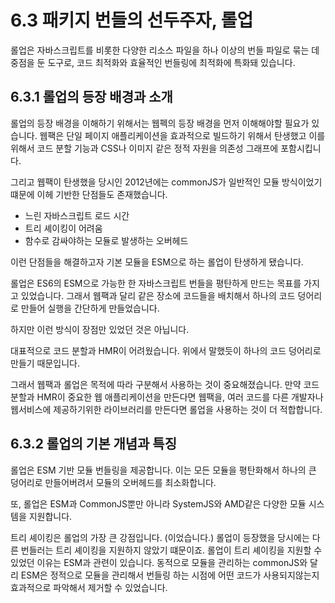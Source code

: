 # 6.3 패키지 번들의 선두주자, 롤업

롤업은 자바스크립트를 비롯한 다양한 리소스 파일을 하나 이상의 번들 파일로 묶는 데 중점을 둔 도구로, 코드 최적화와 효율적인 번들링에 최적화에 특화돼 있습니다.

## 6.3.1 롤업의 등장 배경과 소개

롤업의 등장 배경을 이해하기 위해서는 웹펙의 등장 배경을 먼저 이해해야할 필요가 있습니다.
웹팩은 단일 페이지 애플리케이션을 효과적으로 빌드하기 위해서 탄생했고 이를 위해서 코드 분할 기능과 CSS나 이미지 같은 정적 자원을 의존성 그래프에 포함시킵니다.

그리고 웹팩이 탄생했을 당시인 2012년에는 commonJS가 일반적인 모듈 방식이었기 떄문에 이헤 기반한 단점들도 존재했습니다.

- 느린 자바스크립트 로드 시간
- 트리 셰이킹이 어려움
- 함수로 감싸야하는 모듈로 발생하는 오버헤드

이런 단점들을 해결하고자 기본 모듈을 ESM으로 하는 롤업이 탄생하게 됐습니다.

롤업은 ES6의 ESM으로 가능한 한 자바스크립트 번들을 평탄하게 만드는 목표를 가지고 있었습니다.
그래서 웹팩과 달리 같은 장소에 코드들을 배치해서 하나의 코드 덩어리로 만들어 실행을 간단하게 만들었습니다.

하지만 이런 방식이 장점만 있었던 것은 아닙니다.

대표적으로 코드 분할과 HMR이 어려웠습니다.
위에서 말했듯이 하나의 코드 덩어리로 만들기 때문입니다.

그래서 웹팩과 롤업은 목적에 따라 구분해서 사용하는 것이 중요해졌습니다.
만약 코드 분할과 HMR이 중요한 웹 애플리케이션을 만든다면 웹팩을,
여러 코드를 다른 개발자나 웹서비스에 제공하기위한 라이브러리를 만든다면 롤업을 사용하는 것이 더 적합합니다.

## 6.3.2 롤업의 기본 개념과 특징

롤업은 ESM 기반 모듈 번들링을 제공합니다. 이는 모든 모듈을 평탄화해서 하나의 큰 덩어리로 만들어버려서 모듈의 오버헤드를 최소화합니다.

또, 롤업은 ESM과 CommonJS뿐만 아니라 SystemJS와 AMD같은 다양한 모듈 시스템을 지원합니다.

트리 셰이킹은 롤업의 가장 큰 강점입니다. (이었습니다.) 롤업이 등장했을 당시에는 다른 번들러는 트리 셰이킹을 지원하지 않았기 떄문이죠.
롤업이 트리 셰이킹을 지원할 수 있었던 이유는 ESM과 관련이 있습니다.
동적으로 모듈을 관리하는 commonJS와 달리 ESM은 정적으로 모듈을 관리해서 번들링 하는 시점에 어떤 코드가 사용되지않는지 효과적으로 파악해서 제거할 수 있었습니다.
